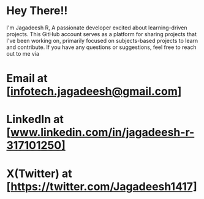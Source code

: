 # Hey There!!

I'm Jagadeesh R, A passionate developer excited about learning-driven projects. 
This GitHub account serves as a platform for sharing projects that I've been working on, primarily focused on subjects-based projects to learn and contribute.
If you have any questions or suggestions, feel free to reach out to me via 

# Email at [infotech.jagadeesh@gmail.com]

# LinkedIn at [www.linkedin.com/in/jagadeesh-r-317101250]

# X(Twitter) at [https://twitter.com/Jagadeesh1417]
